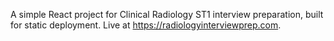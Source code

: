 A simple React project for Clinical Radiology ST1 interview preparation, built for static deployment. Live at https://radiologyinterviewprep.com.
